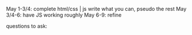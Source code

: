 May 1-3/4: complete html/css | js write what you can, pseudo the rest
May 3/4-6: have JS working roughly 
May 6-9: refine


questions to ask: 

